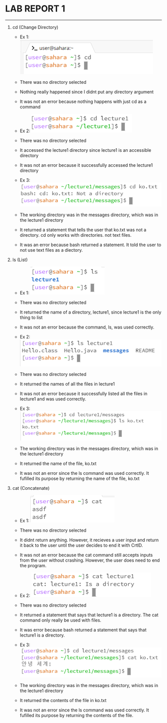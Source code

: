 # **LAB REPORT 1**
***

1. cd (Change Directory)
   * Ex 1: ![Image](/lab1_pics/cd1.png)
   * There was no directory selected
   * Nothing really happened since I didnt put any directory argument
   * It was not an error because nothing happens with just cd as a command
  
   * Ex 2: ![Image](/lab1_pics/cd2.png)
   * There was no directory selected
   * It accessed the lecture1 directory since lecture1 is an accessible directory
   * It was not an error because it successfully accessed the lecture1 directory
  
   * Ex 3: ![Image](/lab1_pics/cd3.png)
   * The working directory was in the messages directory, which was in the lecture1 directory
   * It returned a statement that tells the user that ko.txt was not a directory. cd only works with directories. not text files.
   * It was an error because bash returned a statement. It told the user to not use text files as a diectory.
  
2. ls (List)
   * Ex 1: ![Image](/lab1_pics/ls1.png)
   * There was no directory selected
   * It returned the name of a directory, lecture1, since lecture1 is the only thing to list
   * It was not an error because the command, ls, was used correctly.
  
   * Ex 2: ![Image](/lab1_pics/ls2.png)
   * There was no directory selected
   * It returned the names of all the files in lecture1
   * It was not an error because it successfully listed all the files in lecture1 and was used correctly.
  
   * Ex 3: ![Image](/lab1_pics/ls3.png)
   * The working directory was in the messages directory, which was in the lecture1 directory
   * It returned the name of the file, ko.txt
   * It was not an error since the ls command was used correctly. It fufilled its purpose by returning the name of the file, ko.txt
  
3. cat (Concatenate)
   * Ex 1: ![Image](/lab1_pics/cat1.png)
   * There was no directory selected
   * It didnt return anything. However, it recieves a user input and return it back to the user until the user decides to end it with CrtlD.
   * It was not an error because the cat command still accepts inputs from the user without crashing. However, the user does need to end the program.
  
   * Ex 2: ![Image](/lab1_pics/cat2.png)
   * There was no directory selected
   * It returned a statement that says that lecture1 is a directory. The cat command only really be used with files.
   * It was error because bash  returned a statement that says that lecture1 is a directory.
  
   * Ex 3: ![Image](/lab1_pics/cat3.png)
   * The working directory was in the messages directory, which was in the lecture1 directory
   * It returned the contents of the file in ko.txt
   * It was not an error since the ls command was used correctly. It fufilled its purpose by returning the contents of the file.
